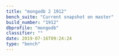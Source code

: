```yaml
---
title: "mongodb 2 1912"
bench_suite: "Current snapshot on master"
build_number: "1912"
dbprofile: "mongodb"
classifier: ""
date: 2019-07-16T09:24:24
type: "bench"
---
```

